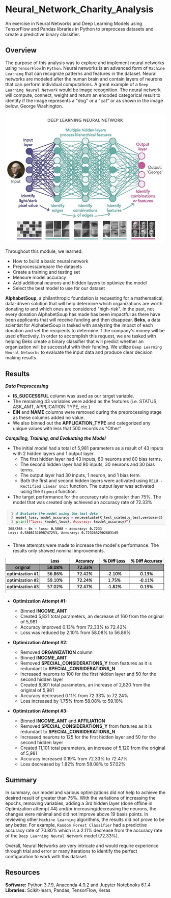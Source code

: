 # Neural_Network_Charity_Analysis

An exercise in Neural Networks and Deep Learning Models using TensorFlow and Pandas libraries in Python to preprocess datasets and create a predictive binary classifier.

## Overview

The purpose of this analysis was to explore and implement neural networks using `TensorFlow` in `Python`. Neural networks is an advanced form of `Machine Learning` that can recognize patterns and features in the dataset. Neural networks are modeled after the human brain and contain layers of neurons that can perform individual computations. A great example of a `Deep Learning Neural Network` would be image recognition. The neural network will compute, connect, weight and return an encoded categorical result to identify if the image represents a "dog" or a "cat" or as shown in the image below, George Washington. 

![neural](https://github.com/amylio/Neural_Network_Charity_Analysis/blob/main/Images/Neural.jpg)

Throughout this module, we learned:

* How to build a basic neural network
* Preprocess/prepare the datasets
* Create a training and testing set
* Measure model accuracy
* Add additional neurons and hidden layers to optimize the model
* Select the best model to use for our dataset

**AlphabetSoup**, a philanthropic foundation is requesting for a mathematical, data-driven solution that will help determine which organizations are worth donating to and which ones are considered "high-risk". In the past, not every donation AlphabetSoup has made has been impactful as there have been applicants that will receive funding and then disappear. **Beks**, a data scientist for AlphabetSoup is tasked with analyzing the impact of each donation and vet the recipients to determine if the company's money will be used effectively. In order to accomplish this request, we are tasked with helping Beks create a binary classifier that will predict whether an organization will be successful with their funding. We utilize `Deep Learning Neural Networks` to evaluate the input data and produce clear decision making results.

## Results

***Data Preprocessing***
* **IS_SUCCESSFUL** column was used as our target variable.
* The remaining 43 variables were added as the features (i.e. STATUS, ASK_AMT, APPLICATION TYPE, etc.)
* **EIN** and **NAME** columns were removed during the preprocessing stage as these columns added no value.
* We also binned out the **APPLICATION_TYPE** and categorized any unique values with less that 500 records as "Other"  

***Compiling, Training, and Evaluating the Model***
* The initial model had a total of 5,981 parameters as a result of 43 inputs with 2 hidden layers and 1 output layer. 
  * The first hidden layer had 43 inputs, 80 neurons and 80 bias terms. 
  * The second hidden layer had 80 inputs, 30 neurons and 30 bias terms.
  * The output layer had 30 inputs, 1 neuron, and 1 bias term. 
  * Both the first and second hidden layers were activated using `RELU - Rectified Linear Unit` function. The output layer was activated using the `Sigmoid` function. 
* The target performance for the accuracy rate is greater than 75%. The model that was created only achieved an accuracy rate of 72.33%

![orig](https://github.com/amylio/Neural_Network_Charity_Analysis/blob/main/Images/Orig2.png)

* Three attempts were made to increase the model's performance. The results only showed nominal improvements. 

![results](https://github.com/amylio/Neural_Network_Charity_Analysis/blob/main/Images/Results.png)

  * **Optimization Attempt #1:**
    * Binned **INCOME_AMT**
    * Created 5,821 total parameters, an decrease of 160 from the original of 5,981
    * Accuracy improved 0.13% from 72.33% to 72.42%
    * Loss was reduced by 2.10% from 58.08% to 56.86%

  * **Optimization Attempt #2:**
    *  Removed **ORGANIZATION** column
    *  Binned **INCOME_AMT**
    *  Removed **SPECIAL_CONSIDERATIONS_Y** from features as it is redundant to **SPECIAL_CONSIDERATIONS_N**
    *  Increased neurons to 100 for the first hidden layer and 50 for the second hidden layer
    *  Created 8,801 total parameters, an increase of 2,820 from the original of 5,981
    *  Accuracy decreased 0.11% from 72.33% to 72.24%
    *  Loss increased by 1.75% from 58.08% to 59.10%
    
  * **Optimization Attempt #3:**
    *  Binned **INCOME_AMT** and **AFFILIATION**
    *  Removed **SPECIAL_CONSIDERATIONS_Y** from features as it is redundant to **SPECIAL_CONSIDERATIONS_N**
    *  Increased neurons to 125 for the first hidden layer and 50 for the second hidden layer
    *  Created 11,101 total parameters, an increase of 5,120 from the original of 5,981
    *  Accuracy increased 0.19% from 72.33% to 72.47%
    *  Loss decreased by 1.82% from 58.08% to 57.02%

## Summary

In summary, our model and various optimizations did not help to achieve the desired result of greater than 75%. With the variations of increasing the epochs, removing variables, adding a 3rd hidden layer (done offline in Optimization attempt #4) and/or increasing/decreasing the neurons, the changes were minimal and did not improve above 19 basis points. In reviewing other `Machine Learning` algorithms, the results did not prove to be any better. For example, `Random Forest Classifier` had a predictive accuracy rate of 70.80% which is a 2.11% decrease from the accuracy rate of the `Deep Learning Neural Network` model (72.33%). 

Overall, Neural Networks are very intricate and would require experience through trial and error or many iterations to identify the perfect configuration to work with this dataset.

## Resources
**Software:** Python 3.7.9, Anaconda 4.9.2 and Jupyter Notebooks 6.1.4
**Libraries:** Scikit-learn, Pandas, TensorFlow, Keras
